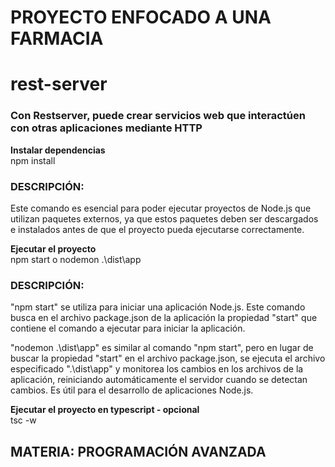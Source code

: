 # PROYECTO ENFOCADO A UNA FARMACIA
# rest-server
### Con Restserver, puede crear servicios web que interactúen con otras aplicaciones mediante HTTP

**Instalar dependencias**<br>
npm install <br>
### DESCRIPCIÓN:
Este comando es esencial para poder ejecutar proyectos de Node.js que utilizan paquetes externos, ya que estos paquetes deben ser descargados e instalados antes de que el proyecto pueda ejecutarse correctamente.

**Ejecutar el proyecto**<br>
npm start o nodemon .\dist\app <br>
### DESCRIPCIÓN:
"npm start" se utiliza para iniciar una aplicación Node.js. Este comando busca en el archivo package.json de la aplicación la propiedad "start" que contiene el comando a ejecutar para iniciar la aplicación. <br>

"nodemon .\dist\app" es similar al comando "npm start", pero en lugar de buscar la propiedad "start" en el archivo package.json, se ejecuta el archivo especificado ".\dist\app" y monitorea los cambios en los archivos de la aplicación, reiniciando automáticamente el servidor cuando se detectan cambios. Es útil para el desarrollo de aplicaciones Node.js. <br>

**Ejecutar el proyecto en typescript - opcional** <br>
tsc -w <br>

## MATERIA: PROGRAMACIÓN AVANZADA
